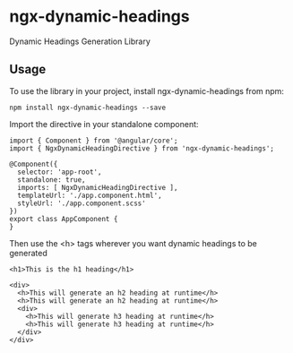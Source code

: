 # ngx-dynamic-headings

Dynamic Headings Generation Library

## Usage

To use the library in your project, install ngx-dynamic-headings from npm:

```
npm install ngx-dynamic-headings --save
```

Import the directive in your standalone component:

```
import { Component } from '@angular/core';
import { NgxDynamicHeadingDirective } from 'ngx-dynamic-headings';

@Component({
  selector: 'app-root',
  standalone: true,
  imports: [ NgxDynamicHeadingDirective ],
  templateUrl: './app.component.html',
  styleUrl: './app.component.scss'
})
export class AppComponent {
}

```

Then use the \<h\> tags wherever you want dynamic headings to be generated

```
<h1>This is the h1 heading</h1>

<div>
  <h>This will generate an h2 heading at runtime</h>
  <h>This will generate an h2 heading at runtime</h>
  <div>
    <h>This will generate h3 heading at runtime</h>
    <h>This will generate h3 heading at runtime</h>
  </div>
</div>
```
